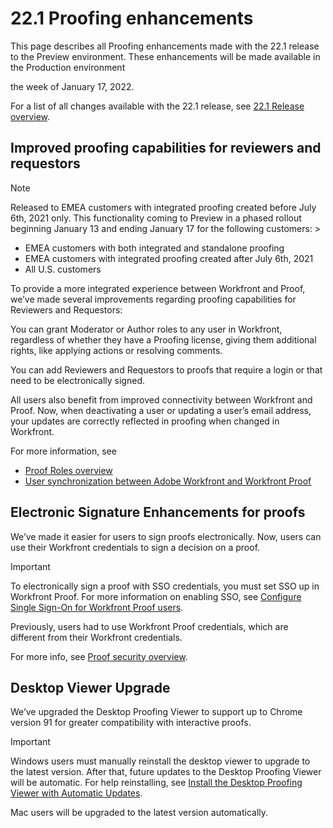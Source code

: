 

# 22.1 Proofing enhancements

This page describes all Proofing enhancements made with the 22.1 release to the Preview environment. These enhancements will be made available in the Production environment 

<!--
<MadCap:conditionalText data-mc-conditions="QuicksilverOrClassic.Draft mode">
in January 2022
</MadCap:conditionalText>
-->

the week of January 17, 2022.

For a list of all changes available with the 22.1 release, see [22.1 Release overview](../../../product-announcements/product-releases/22.1-release-activity/22-1-release-overview.md).

## Improved proofing capabilities for reviewers and requestors

>[!NOTE]
>
>Released to EMEA customers with integrated proofing created before July 6th, 2021 only. This functionality coming to Preview in a phased rollout beginning January 13 and ending January 17 for the following customers: >
>* EMEA customers with both integrated and standalone proofing
>* EMEA customers with integrated proofing created after July 6th, 2021
>* All U.S. customers
>

To provide a more integrated experience between Workfront and Proof, we’ve made several improvements regarding proofing capabilities for Reviewers and Requestors:

You can grant Moderator or Author roles to any user in Workfront, regardless of whether they have a Proofing license, giving them additional rights, like applying actions or resolving comments.

You can add Reviewers and Requestors to proofs that require a login or that need to be electronically signed.

All users also benefit from improved connectivity between Workfront and Proof. Now, when deactivating a user or updating a user’s email address, your updates are correctly reflected in proofing when changed in Workfront.

For more information, see

* [Proof Roles overview](../../../review-and-approve-work/proofing/proofing-overview/proof-roles.md) 
* [User synchronization between Adobe Workfront and Workfront Proof](../../../administration-and-setup/manage-workfront/configure-proofing/user-sync-proofing.md)

## Electronic Signature Enhancements for proofs

We’ve made it easier for users to sign proofs electronically. Now, users can use their Workfront credentials to sign a decision on a proof.

>[!IMPORTANT]
>
>To electronically sign a proof with SSO credentials, you must set SSO up in Workfront Proof. For more information on enabling SSO, see [Configure Single Sign-On for Workfront Proof users](../../../workfront-proof/wp-acct-admin/account-settings/configure-sso-for-wp-users.md).

Previously, users had to use Workfront Proof credentials, which are different from their Workfront credentials.

For more info, see [Proof security overview](../../../review-and-approve-work/proofing/proofing-overview/proof-security-overview.md).

## Desktop Viewer Upgrade

We’ve upgraded the Desktop Proofing Viewer to support up to Chrome version 91 for greater compatibility with interactive proofs.

>[!IMPORTANT]
>
>Windows users must manually reinstall the desktop viewer to upgrade to the latest version. After that, future updates to the Desktop Proofing Viewer will be automatic. For help reinstalling, see [Install the Desktop Proofing Viewer with Automatic Updates](../../../review-and-approve-work/proofing/use-the-desktop-proofing-viewer/installing-desktop-proofing-viewer.md).

Mac users will be upgraded to the latest version automatically.
